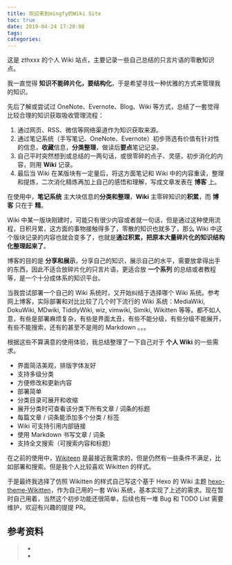 ```yaml
---
title: 欢迎来到mingfy的Wiki Site
toc: true
date: 2019-04-24 17:20:08
tags:
categories:
---
```


这是 zthxxx 的个人 Wiki 站点，主要记录一些自己总结的只言片语的零散知识点。

我一直觉得 **知识不能碎片化，要结构化**，于是希望寻找一种优雅的方式来管理我的知识。

先后了解或尝试过 OneNote、Evernote、Blog、Wiki 等方式，总结了一套觉得比较合理的知识获取吸收管理流程：

1. 通过网页、RSS、微信等网络渠道作为知识获取来源。
2. 通过笔记系统（手写笔记、OneNote、Evernote）初步筛选有价值有针对性的信息，**收藏**信息，**分类整理**，做读后**要点**笔记记录。
3. 自己平时突然想到或总结的一两句话，或很零碎的点子、灵感，初步消化的内容，则用 **Wiki** 记录。
4. 最后当 Wiki 在某版块有一定量后，将这方面笔记和 Wiki 中的内容重读，整理和提炼，二次消化精炼再加上自己的感悟和理解，写成文章发表在 **博客** 上。



在使用中，**笔记系统** 主大块信息的**分类和整理**，**Wiki** 主零碎知识的**积累**，而 **博客** 只在于 **精**。

Wiki 中某一版块刚建时，可能只有很少内容或者就一句话，但是通过这种使用流程，日积月累，这方面的事物接触得多了，零散的知识也就多了，那么 Wiki 中这个版块记录的内容也就会变多了，也就是**通过积累，把原本大量碎片化的知识结构化整理起来了**。

博客的目的是 **分享和展示**，分享自己的知识，展示自己的水平，需要放拿得出手的东西，因此不适合放碎片化的只言片语，更适合放 **一个系列** 的总结或者教程等，是一个十分成体系的知识平台。

当我尝试部署一个自己的 Wiki 系统时，又开始纠结于选择哪个 Wiki 系统。参考网上博客，实际部署和对比比较了几个时下流行的 Wiki 系统：MediaWiki, DokuWiki, MDwiki, TiddlyWiki, wiz, vimwiki, Simiki, Wikitten 等等。都不如人意，有些是部署麻烦复杂，有些是界面太丑，有些不能分级，有些分级不能展开，有些不能搜索，还有的甚至不是用的 Markdown 。。。

根据这些不算满意的使用体验，我总结整理了一下自己对于 **个人 Wiki** 的一些需求。

- 界面简洁美观，排版字体友好
- 支持多级分类
- 方便修改和更新内容
- 部署简单
- 分类目录可展开和收缩
- 展开分类时可查看该分类下所有文章 / 词条的标题
- 每篇文章 / 词条能添加多个分类 / 标签
- Wiki 可支持引用内部链接
- 使用 Markdown 书写文章 / 词条
- 支持全文搜索（可搜索内容和标题）

在之前的使用中，[Wikiteen](http://wikitten.vizuina.com/) 是最接近我需求的，但是仍然有一些条件不满足，比如部署和搜索。但是我个人比较喜欢 Wikitten 的样式。

于是最终我选择了仿照 Wikitten 的样式自己写这个基于 Hexo 的 Wiki 主题 [hexo-theme-Wikitten](https://github.com/zthxxx/hexo-theme-Wikitten)，作为自己用的一套 Wiki 系统，基本实现了上述的需求。现在暂时自己用着，当然这个初步功能还很简单，后续也有一堆 Bug 和 TODO List 需要维护，欢迎有兴趣的提提 PR。



## 参考资料
> - []()
> - []()
